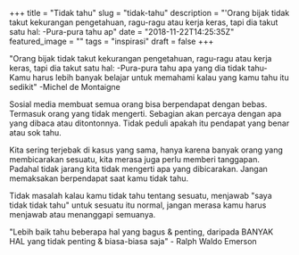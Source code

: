 +++
title = "Tidak tahu"
slug = "tidak-tahu"
description = "'Orang bijak tidak takut kekurangan pengetahuan, ragu-ragu atau kerja keras, tapi dia takut satu hal: -Pura-pura tahu ap"
date = "2018-11-22T14:25:35Z"
featured_image = ""
tags = "inspirasi"
draft = false
+++ 

"Orang bijak tidak takut kekurangan pengetahuan, ragu-ragu atau kerja keras, tapi dia takut satu hal: -Pura-pura tahu apa yang dia tidak tahu-
Kamu harus lebih banyak belajar untuk memahami kalau yang kamu tahu itu sedikit" -Michel de Montaigne

Sosial media membuat semua orang bisa berpendapat dengan bebas. Termasuk orang yang tidak mengerti. Sebagian akan percaya dengan apa yang dibaca atau ditontonnya. Tidak peduli apakah itu pendapat yang benar atau sok tahu.

Kita sering terjebak di kasus yang sama, hanya karena banyak orang yang membicarakan sesuatu, kita merasa juga perlu memberi tanggapan. Padahal tidak jarang kita tidak mengerti apa yang dibicarakan. Jangan memaksakan berpendapat saat kamu tidak tahu.

Tidak masalah kalau kamu tidak tahu tentang sesuatu, menjawab "saya tidak tidak tahu" untuk sesuatu itu normal, jangan merasa kamu harus menjawab atau menanggapi semuanya.

"Lebih baik tahu beberapa hal yang bagus & penting, daripada BANYAK HAL yang tidak penting  & biasa-biasa saja" - Ralph Waldo Emerson